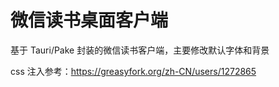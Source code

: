 # 微信读书桌面客户端

基于 Tauri/Pake 封装的微信读书客户端，主要修改默认字体和背景

css 注入参考：https://greasyfork.org/zh-CN/users/1272865